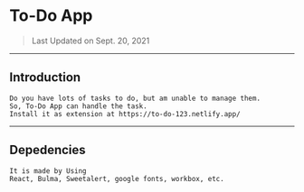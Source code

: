 # To-Do App

> Last Updated on Sept. 20, 2021
---
## Introduction
    Do you have lots of tasks to do, but am unable to manage them.
    So, To-Do App can handle the task.
    Install it as extension at https://to-do-123.netlify.app/
---
## Depedencies 
    It is made by Using 
    React, Bulma, Sweetalert, google fonts, workbox, etc.
